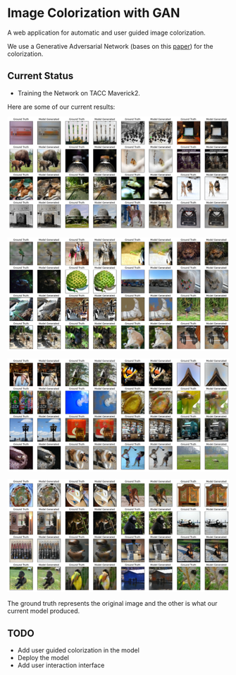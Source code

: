 # Image Colorization with GAN

A web application for automatic and user guided image colorization.

We use a Generative Adversarial Network (bases on this [paper](https://arxiv.org/abs/1705.02999)) for the colorization.

## Current Status
* Training the Network on TACC Maverick2.

Here are some of our current results:

![Example-01.png](examples/Example-01.png)

![Example-02.png](examples/Example-02.png)

![Example-03.png](examples/Example-03.png)

![Example-04.png](examples/Example-04.png)

The ground truth represents the original image and the other is what our current model produced.

## TODO
* Add user guided colorization in the model
* Deploy the model
* Add user interaction interface
